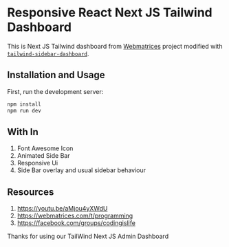 
# Responsive React Next JS Tailwind Dashboard
This is Next JS Tailwind dashboard from [Webmatrices](https://webmatrices.com/t/programming) project modified with [`tailwind-sidebar-dashboard`](https://youtu.be/aMjou4yXWdU).

## Installation and Usage
First, run the development server:

```bash
npm install
npm run dev
```

## With In
1. Font Awesome Icon
2. Animated Side Bar
3. Responsive Ui
4. Side Bar overlay and usual sidebar behaviour

## Resources
1. https://youtu.be/aMjou4yXWdU
2. https://webmatrices.com/t/programming
3. https://facebook.com/groups/codingislife

Thanks for using our TailWind Next JS Admin Dashboard